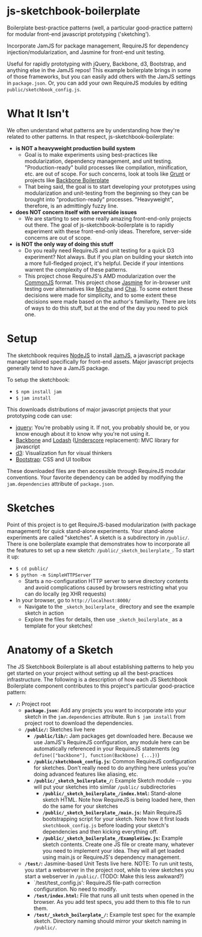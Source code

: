 js-sketchbook-boilerplate
=========================

Boilerplate best-practice patterns (well, a particular good-practice pattern) for modular front-end javascript
 prototyping ('sketching').

Incorporate JamJS for package management, RequireJS for dependency injection/modularization, and Jasmine for front-end
unit testing.

Useful for rapidly prototyping with jQuery, Backbone, d3, Bootstrap, and anything else in the JamJS repos!  This
example boilerplate brings in some of those frameworks, but you can easily add others with the JamJS settings in
`package.json`.  Or, you can add your own RequireJS modules by editing `public/sketchbook_config.js`.

# What It Isn't
We often understand what patterns are by understanding how they're related to other patterns.  In that respect,
js-sketchbook-boilerplate:
* __is NOT a heavyweight production build system__
  * Goal is to make experiments using best-practices like modularization, dependency management, and unit testing.
  "Production-ready" build processes like compilation, minification, etc. are out of scope.  For such concerns, look at
  tools like [Grunt](http://gruntjs.com/) or projects like [Backbone Boilerplate](https://github.com/tbranyen/backbone-boilerplate)
  * That being said, the goal is to start developing your prototypes using modularization and unit-testing from the
  beginning so they can be brought into "production-ready" processes.  "Heavyweight", therefore, is an admittingly fuzzy
  line.
* __does NOT concern itself with serverside issues__
  * We are starting to see some really amazing front-end-only projects out there.  The goal of js-sketchbook-boilerplate
  is to rapidly experiment with these front-end-only ideas.  Therefore, server-side concerns are out of scope.
* __is NOT the only way of doing this stuff__
  * Do you really need RequireJS and unit testing for a quick D3 experiment?  Not always.  But if you plan on building
  your sketch into a more full-fledged project, it's helpful.  Decide if your intentions warrent the complexity of
  these patterns.
  * This project chose RequireJS's AMD modularization over the [CommonJS](https://www.google.com/search?q=AMD+vs.+commonjs)
  format.  This project chose [Jasmine](http://pivotal.github.com/jasmine/) for in-browser unit testing over
  alternatives like [Mocha](http://visionmedia.github.com/mocha/) and [Chai](http://chaijs.com/).  To some extent these
  decisions were made for simplicity, and to some extent these decisions were made based on the author's familiarity.
  There are lots of ways to do this stuff, but at the end of the day you need to pick one.

# Setup
The sketchbook requires [NodeJS](http://nodejs.org/) to install [JamJS](http://jamjs.org/), a javascript package manager
tailored specifically for front-end assets.  Major javascript projects generally tend to have a JamJS package.

To setup the sketchbook:
* `$ npm install jam`
* `$ jam install`

This downloads distributions of major javascript projects that your prototyping code can use:
* [jquery](http://jquery.com/): You're probably using it.  If not, you probably should be, or you know enough about it
to know why you're not using it.
* [Backbone](http://backbonejs.org/) and [Lodash](http://lodash.com/) ([Underscore](http://underscorejs.org/)
replacement): MVC library for javascript
* [d3](http://d3js.org/): Visualization fun for visual thinkers
* [Bootstrap](http://twitter.github.com/bootstrap/): CSS and UI toolbox

These downloaded files are then accessible through RequireJS modular conventions.  Your favorite dependency can be added
by modifying the `jam.dependencies` attribute of `package.json`.


# Sketches
Point of this project is to get RequireJS-based modularization (with package management) for quick stand-alone
experiments.  Your stand-alone experiments are called "sketches".  A sketch is a subdirectory in `/public/`.  There is
one boilerplate example that demonstrates how to incorporate all the features to set up a new sketch:
`/public/_sketch_boilerplate_`.  To start it up:
* `$ cd public/`
* `$ python -m SimpleHTTPServer`
  * Starts a no-configuration HTTP server to serve directory contents and avoid complications caused by browsers
  restricting what you can do locally (eg XHR requests)
* In your browser, go to `http://localhost:8000/`
  * Navigate to the `_sketch_boilerplate_` directory and see the example sketch in action
  * Explore the files for details, then use `_sketch_boilerplate_` as a template for your sketches!

# Anatomy of a Sketch
The JS Sketchbook Boilerplate is all about establishing patterns to help you get started on your project without setting
up all the best-practices infrastructure.  The following is a description of how each JS Sketchbook Boilerplate
component contributes to this project's particular good-practice pattern:
* __`/`:__ Project root
  * __`package.json`:__ Add any projects you want to incorporate into your sketch in the `jam.dependencies` attribute.  Run
  `$ jam install` from project root to download the dependencies.
  * __`/public/`:__ Sketches live here
    * __`/public/lib/`:__ Jam packages get downloaded here.  Because we use JamJS's RequireJS configuration, any module here
    can be automatically referenced in your RequireJS statements (eg `define(["backbone"], function(Backbone) {...})`)
    * __`/public/sketchbook_config.js`:__ Common RequireJS configuration for sketches.  Don't really need to do anything here
    unless you're doing advanced features like aliasing, etc.
    * __`/public/_sketch_boilerplate_/`:__ Example Sketch module -- you will put your sketches into similar `/public/`
    subdirectories
      * __`/public/_sketch_boilerplate_/index.html`:__ Stand-alone sketch HTML.  Note how RequireJS is being loaded here,
      then do the same for your sketches
      * __`/public/_sketch_boilerplate_/main.js`:__ Main RequireJS bootstrapping script for your sketch.  Note how it first
      loads `sketchbook_config.js` before loading your sketch's dependencies and then kicking everything off.
      * __`/public/_sketch_boilerplate_/ExampleView.js`:__ Example sketch contents. Create one JS file or create many,
      whatever you need to implement your idea.  They will all get loaded using main.js or RequireJS's dependency
      management.
  * __`/test/`:__ Jasmine-based Unit Tests live here.  NOTE: To run unit tests, you start a webserver in the project root,
  while to view sketches you start a webserver in `/public/`.  (TODO: Make this less awkward?)
      * `/test/test_config.js': RequireJS file-path correction configuration.  No need to modify.
      * __`/test/index.html`:__ File that runs all unit tests when opened in the browser.  As you add test specs, you add them
      to this file to run them.
      * __`/test/_sketch_boilerplate_/`:__ Example test spec for the example sketch.  Directory naming should mirror your
      sketch naming in `/public/`.



